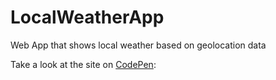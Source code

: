 # LocalWeatherApp
Web App that shows local weather based on geolocation data

Take a look at the site on <a href="https://codepen.io/SeeBenProgram/pen/wrGJwz" target="blank">CodePen<a/>:
